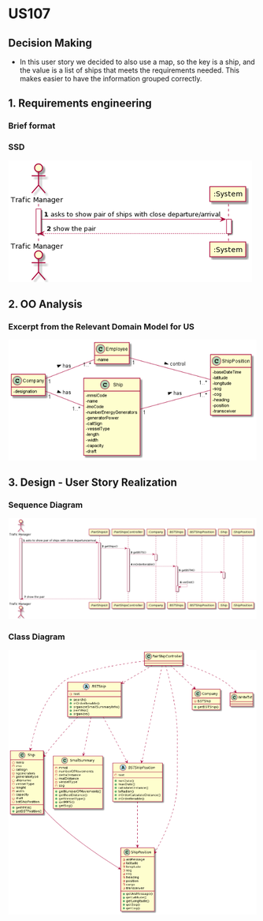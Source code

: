 # US107


## Decision Making

* In this user story we decided to also use a map, so the key is a ship, and the
  value is a list of ships that meets the requirements needed. This makes easier to have the information grouped correctly.

## 1. Requirements engineering

### Brief format


### SSD

![SSD_US107.png](US107_SSD.png)


## 2. OO Analysis


### Excerpt from the Relevant Domain Model for US

![DM_US107.png](US107_DM.png)


## 3. Design - User Story Realization


### Sequence Diagram

![SD_US107.png](US107_SD.png)

### Class Diagram

![CD_US107.png](US107_CD.png)